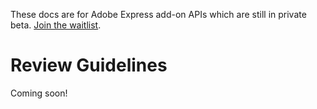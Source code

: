 <InlineAlert slots="text" variant="info"/>

These docs are for Adobe Express add-on APIs which are still in private beta. [Join the waitlist](https://adobe.com/go/express-developer).

# Review Guidelines
Coming soon! 